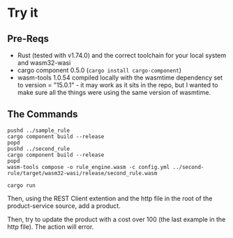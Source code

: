 # Try it

## Pre-Reqs

- Rust (tested with v1.74.0) and the correct toolchain for your local system and wasm32-wasi
- cargo component 0.5.0 (`cargo install cargo-component`)
- wasm-tools 1.0.54 compiled locally with the wasmtime dependency set to version = "15.0.1" - it may work as it sits in the repo, but I wanted to make sure all the things were using the same version of wasmtime.


## The Commands

```
pushd ../sample_rule
cargo component build --release
popd
pushd ../second_rule
cargo component build --release
popd
wasm-tools compose -o rule_engine.wasm -c config.yml ../second-rule/target/wasm32-wasi/release/second_rule.wasm 

cargo run
```

Then, using the REST Client extention and the http file in the root of the product-service source, add a product.

Then, try to update the product with a cost over 100 (the last example in the http file).  The action will error.
